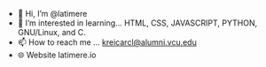 - 👋 Hi, I’m @latimere
- 🌱 I’m interested in learning... HTML, CSS, JAVASCRIPT, PYTHON, GNU/Linux, and C.
- 📫 How to reach me ... kreicarcl@alumni.vcu.edu
- 🌐 Website latimere.io

<!---
latimere/latimere is a ✨ special ✨ repository because its `README.md` (this file) appears on your GitHub profile.
You can click the Preview link to take a look at your changes.
--->
